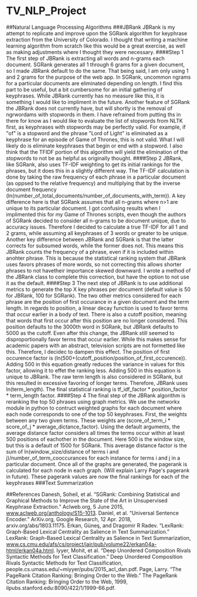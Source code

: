 # TV_NLP_Project
##Natural Language Processing Algorithms
###JBRank
JBRank is my attempt to replicate and improve upon the SGRank algorithm for keyphrase extraction from the University of Colorado. I thought that writing a machine learning algorithm from scratch like this would be a great exercise, as well as making adjustments where I thought they were necessary. 
####Step 1
The first step of JBRank is extracting all words and n-grams each document. SGRank generates all 1 through 6 grams for a given document, so I made JBRank default to do the same. That being said, I am only using 1 and 2 grams for the purpose of the web app. In SGRank, uncommon ngrams for a particular documents are eliminated depending on length. I find this part to be useful, but a bit cumbersome for an initial gathering of keyphrases. While JBRank currently has no measure like this, it is something I would like to impliment in the future. Another feature of SGRank the JBRank does not currently have, but will shortly is the removal of ngrwordams with stopwords in them. I have refrained from putting ths in there for know as I would like to evaluate the list of stopwords from NLTK first, as keyphrases with stopwords may be perfectly valid. For example, if "of" is a stopword and the phrase "Lord of Light" is eliminated as a keyphrase for an episode of Game of Thrones, this is not valid. What I will likely do is eliminate keyphrases that begin or end with a stopword. I also think that the TFIDF portion of this algorithm will yield the elimination of the stopwords to not be as helpful as originally thought.
####Step 2
JBRank, like SGRank, also uses TF-IDF weighting to get its initial rankings for the phrases, but it does this in a slightly different way. The TF-IDF calculation is done by taking the raw frequency of each phrase in a particular document (as oppsed to the relative frequency) and multiplying that by the inverse document frequency (ln(number_of_total_documents/number_of_documents_with_term)). A key difference here is that SGRank assumes that all n-grams where n>1 are unique to its particular document. I got confusing results when I implimented this for my Game of Thrones scripts, even though the authors of SGRank decided to consider all n-grams to be document unique, due to accuracy issues. Therefore I decided to calculate a true TF-IDF for all 1 and 2 grams, while assuming all keyphrases of 3 words or greater to be unique. Another key difference between JBRank and SGRank is that the latter corrects for subsumed words, while the former does not. This means this JBRank counts the frequency of a phrase, even if it is included within anohter phrase. This is because the statistical ranking system that JBRank uses favors phrases of more words, so not correcting this allows shorter phrases to not havetheir importance skewed downward. I wrote a method of the JBRank class to complete this correction, but have the option to not use it as the default.
####Step 3
The next step of JBRank is to use additional metrics to generate the top X key phrases per document (default value is 50 for JBRank, 100 for SGRank). The two other metrics considered for each phrase are the position of first occurance in a given document and the term length. In regards to position, a linear decay function is used to favor terms that occur earlier in a body of text. There is also a cutoff position, meaning that words that first occur after this position are no longer considered. This position defaults to the 3000th word in SGRank, but JBRank defaults to 5000 as the cutoff. Even after this change, the JBRank still seemed to disproportionally favor terms that occur earlier. While this makes sense for academic papers with an abstract, television scripts are not formetted like this. Therefore, I decidec to dampen this effect. The position of first occurence factor is (ln(500+(cutoff_position/position_of_first_occurence)). Adding 500 in this equation greatly reduces the variance in values for this factor, allowing it to effet the ranking less. Adding 500 in this equation is unique to JBRank.
The raw term length is also considered in SGRank, but this resulted in excessive favoring of longer terms. Therefore, JBRank uses ln(term_length). The final statistical ranking is tf_idf_factor * position_factor * term_length factor.
####Step 4
The final step of the JBRank algorithm is reranking the top 50 phrases using graph metrics. We use the networkx module in python to contruct weighted graphs for each document where each node corresponds to one of the top 50 keyphrases. First, the weights between any two given terms. These weights are (score_of_term_i * score_of_j * average_dictance_factor). Using the default arguments, the average distance factor considers all times the terms occur within at least 500 positions of eachother in the document. Here 500 is the window size, but this is a default of 1500 for SGRank. This average distance factor is the sum of ln(window_size/distance of terms i and j)/number_of_term_cooccurances for each instance for terms i and j in a particular document. 
Once all of the graphs are generated, the pagerank is calculated for each node in each graph. (Will explain Larry Page's pagerank in future). These pagerank values are now the final rankings for each of the keyphrases
###Text Summarization

##References
Danesh, Soheil, et al. “SGRank: Combining Statistical and Graphical Methods to Improve the State of the Art in Unsupervised Keyphrase Extraction.” Aclweb.org, 5 June 2015, www.aclweb.org/anthology/S15-1013.
Daniel, et al. “Universal Sentence Encoder.” ArXiv.org, Google Research, 12 Apr. 2018, arxiv.org/abs/1803.11175.
Erkan, Güneş, and Dragomir R Radev. “LexRank: Graph-Based Lexical Centrality as Salience in Text Summarization.” LexRank: Graph-Based Lexical Centrality as Salience in Text Summarization, www.cs.cmu.edu/afs/cs/project/jair/pub/volume22/erkan04a-html/erkan04a.html.
Iyyer, Mohit, et al. “Deep Unordered Composition Rivals Syntactic Methods for Text Classification.” Deep Unordered Composition Rivals Syntactic Methods for Text Classification, people.cs.umass.edu/~miyyer/pubs/2015_acl_dan.pdf.
Page, Larry. “The PageRank Citation Ranking: Bringing Order to the Web.” The PageRank Citation Ranking: Bringing Order to the Web, 1999, ilpubs.stanford.edu:8090/422/1/1999-66.pdf.